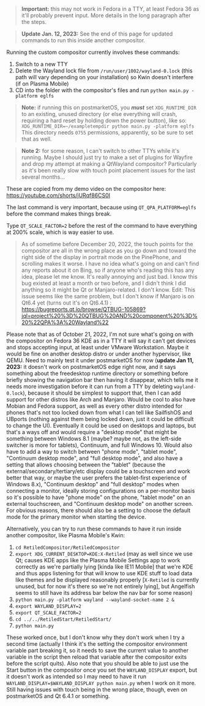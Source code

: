 > **Important:** this may not work in Fedora in a TTY, at least Fedora 36 as it'll probably prevent input. More details in the long paragraph after the steps.

> **Update Jan. 12, 2023:** See the end of this page for updated commands to run this inside another compositor.

Running the custom compositor currently involves these commands:
1. Switch to a new TTY
2. Delete the Wayland lock file from `/run/user/1002/wayland-0.lock` (this path will vary depending on your installation) so Kwin doesn't interfere (if on Plasma Mobile)
3. CD into the folder with the compositor's files and run `python main.py -platform eglfs`

> **Note:** if running this on postmarketOS, you ***must*** set `XDG_RUNTIME_DIR` to an existing, unused directory (or else everything will crash, requiring a hard reset by holding down the power button), like so:
`XDG_RUNTIME_DIR=~/exampletempdir python main.py -platform eglfs`
This directory needs `0755` permissions, apparently, so be sure to set that as well.

> **Note 2:** for some reason, I can't switch to other TTYs while it's running. Maybe I should just try to make a set of plugins for Wayfire and drop my attempt at making a QtWayland compositor? Particularly as it's been really slow with touch point placement issues for the last several months...

These are copied from my demo video on the compositor here:
https://youtube.com/shorts/jURqf86CS0I

The last command is very important, because using `QT_QPA_PLATFORM=eglfs` before the command makes things break.

Type `QT_SCALE_FACTOR=2` before the rest of the command to have everything at 200% scale, which is way easier to use.

> As of sometime before December 20, 2022, the touch points for the compositor are all in the wrong place as you go down and toward the right side of the display in portrait mode on the PinePhone, and scrolling makes it worse. I have no idea what's going on and can't find any reports about it on Bing, so if anyone who's reading this has any idea, please let me know. It's really annoying and just bad. I know this bug existed at least a month or two before, and I didn't think I did anything so it might be Qt or Manjaro-related. I don't know. Edit: This issue seems like the same problem, but I don't know if Manjaro is on Qt6.4 yet (turns out it's on Qt6.4.1) : https://bugreports.qt.io/browse/QTBUG-105869?jql=project%20%3D%20QTBUG%20AND%20component%20%3D%20%22QPA%3A%20Wayland%22

Please note that as of October 21, 2022, I'm not sure what's going on with the compositor on Fedora 36 KDE as in a TTY it will say it can't get devices and stops accepting input, at least under VMware Workstation. Maybe it would be fine on another desktop distro or under another hypervisor, like QEMU. Need to mainly test it under postmarketOS for now (**update Jan 11, 2023:** it doesn't work on postmarketOS edge right now, and it says something about the freedesktop runtime directory or something before briefly showing the navigation bar then having it disappear, which tells me it needs more investigation before it can run from a TTY by deleting `wayland-0.lock`), because it should be simplest to support that, then I can add support for other distros like Arch and Manjaro. Would be cool to also have Mobian and Fedora support, as well as every other distro intended for phones that's not too locked down from what I can tell like SailfishOS and UBports (nothing against them being locked down, just it could be difficult to change the UI). Eventually it could be used on desktops and laptops, but that's a ways off and would require a "desktop mode" that might be something between Windows 8.1 (maybe? maybe not, as the left-side switcher is more for tablets), Continuum, and full Windows 10. Would also have to add a way to switch between "phone mode", "tablet mode", "Continuum desktop mode", and "full desktop mode", and also have a setting that allows choosing between the "tablet" (because the external/secondary/tertiary/etc display could be a touchscreen and work better that way, or maybe the user prefers the tablet-first experience of Windows 8.x), "Continuum desktop" and "full desktop" modes when connecting a monitor, ideally storing configurations on a per-monitor basis so it's possible to have "phone mode" on the phone, "tablet mode" on an external touchscreen, and "Continuum desktop mode" on another screen. For obvious reasons, there should also be a setting to choose the default mode for the primary monitor when starting the device.

Alternatively, you can try to run these commands to have it run inside another compositor, like Plasma Mobile's Kwin:
1. `cd RetiledCompositor/RetiledCompositor`
2. `export XDG_CURRENT_DESKTOP=KDE:X-Retiled` (may as well since we use Qt; causes KDE apps like the Plasma Mobile Settings app to work correctly as we're partially lying [kinda like IE11 Mobile] that we're KDE and thus apps listening for that will know to use KDE stuff to load data like themes and be displayed reasonably properly [`X-Retiled` is currently unused, but for now it's there so we're not entirely lying], but Angelfish seems to still have its address bar below the nav bar for some reason)
3. `python main.py -platform wayland --wayland-socket-name 2 &`
4. `export WAYLAND_DISPLAY=2`
5. `export QT_SCALE_FACTOR=2`
6. `cd ../../RetiledStart/RetiledStart/`
7. `python main.py`

These worked once, but I don't know why they don't work when I try a second time (actually I think it's the setting the compositor environment variable part breaking it, so it needs to save the current value to another variable in the script then reload that variable after the compositor exits before the script quits). Also note that you should be able to just use the Start button in the compositor once you set the `WAYLAND_DISPLAY` export, but it doesn't work as intended so I may need to have it run `WAYLAND_DISPLAY=$WAYLAND_DISPLAY python main.py` when I work on it more. Still having issues with touch being in the wrong place, though, even on postmarketOS and Qt 6.4.1 or something.
